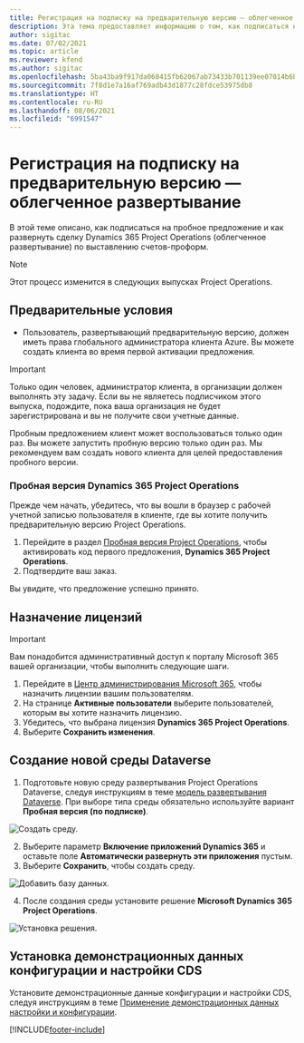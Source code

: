 ```yaml
---
title: Регистрация на подписку на предварительную версию — облегченное развертывание
description: Эта тема предоставляет информацию о том, как подписаться на развертывание и развернуть развертывание Project Operations Lite — от сделки до счетов-проформ.
author: sigitac
ms.date: 07/02/2021
ms.topic: article
ms.reviewer: kfend
ms.author: sigitac
ms.openlocfilehash: 5ba43ba9f917da068415fb62067ab73433b701139ee07014b6bd8c02612008ce
ms.sourcegitcommit: 7f8d1e7a16af769adb43d1877c28fdce53975db8
ms.translationtype: HT
ms.contentlocale: ru-RU
ms.lasthandoff: 08/06/2021
ms.locfileid: "6991547"
---
```

# <a name="sign-up-for-a-preview-subscription---lite"></a>Регистрация на подписку на предварительную версию — облегченное развертывание 

В этой теме описано, как подписаться на пробное предложение и как развернуть сделку Dynamics 365 Project Operations (облегченное развертывание) по выставлению счетов-проформ.

> [!NOTE]
> Этот процесс изменится в следующих выпусках Project Operations.

## <a name="prerequisites"></a>Предварительные условия
- Пользователь, развертывающий предварительную версию, должен иметь права глобального администратора клиента Azure. Вы можете создать клиента во время первой активации предложения.

> [!IMPORTANT]
> Только один человек, администратор клиента, в организации должен выполнять эту задачу. Если вы не являетесь подписчиком этого выпуска, подождите, пока ваша организация не будет зарегистрирована и вы не получите свои учетные данные.
> 
> Пробным предложением клиент может воспользоваться только один раз. Вы можете запустить пробную версию только один раз. Мы рекомендуем вам создать нового клиента для целей предоставления пробного версии.

### <a name="dynamics-365-project-operations-trial"></a>Пробная версия Dynamics 365 Project Operations 

Прежде чем начать, убедитесь, что вы вошли в браузер с рабочей учетной записью пользователя в клиенте, где вы хотите получить предварительную версию Project Operations.

1. Перейдите в раздел [Пробная версия Project Operations](https://aka.ms/try-po), чтобы активировать код первого предложения, **Dynamics 365 Project Operations**.
2. Подтвердите ваш заказ.

  Вы увидите, что предложение успешно принято.

## <a name="assign-licenses"></a>Назначение лицензий

> [!IMPORTANT]
> Вам понадобится административный доступ к порталу Microsoft 365 вашей организации, чтобы выполнить следующие шаги.


1. Перейдите в [Центр администрирования Microsoft 365](https://portal.office.com/), чтобы назначить лицензии вашим пользователям.
2. На странице **Активные пользователи** выберите пользователей, которым вы хотите назначить лицензию.
3. Убедитесь, что выбрана лицензия **Dynamics 365 Project Operations**. 
4. Выберите **Сохранить изменения**.

## <a name="create-a-new-dataverse-environment"></a>Создание новой среды Dataverse

1. Подготовьте новую среду развертывания Project Operations Dataverse, следуя инструкциям в теме [модель развертывания Dataverse](lite-deployment.md). При выборе типа среды обязательно используйте вариант **Пробная версия (по подписке)**.

  ![Создать среду.](./media/19CreateEnvironment.png)

2. Выберите параметр **Включение приложений Dynamics 365** и оставьте поле **Автоматически развернуть эти приложения** пустым.  
3. Выберите **Сохранить**, чтобы создать среду.

  ![Добавить базу данных.](./media/20CreateEnvironment1.png)

4. После создания среды установите решение **Microsoft Dynamics 365 Project Operations**. 

![Установка решения.](./media/21InstallSolution.png)

## <a name="install-a-cds-configuration-and-setup-demo-data"></a>Установка демонстрационных данных конфигурации и настройки CDS

Установите демонстрационные данные конфигурации и настройки CDS, следуя инструкциям в теме [Применение демонстрационных данных настройки и конфигурации](lite-apply-demo-setup-config-data.md).


[!INCLUDE[footer-include](../includes/footer-banner.md)]
